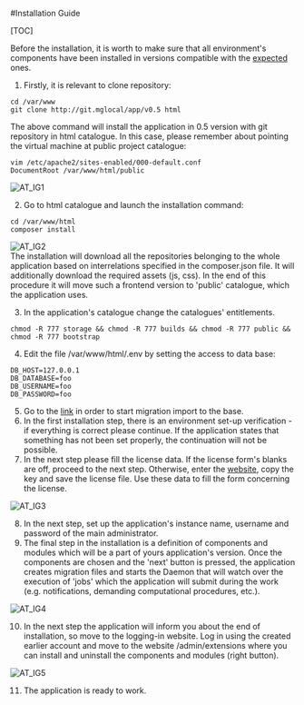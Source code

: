 #Installation Guide  

[TOC]

Before the installation, it is worth to make sure that all environment's components have been installed in versions compatible with the [expected](https://inbssoftware.atlassian.net/wiki/display/AS/Requirements) ones.  
  
1. Firstly, it is relevant to clone repository:  
```
cd /var/www
git clone http://git.mglocal/app/v0.5 html
```
The above command will install the application in 0.5 version with git repository in html catalogue. 
In this case, please remember about pointing the virtual machine at public project catalogue:  
```
vim /etc/apache2/sites-enabled/000-default.conf  
DocumentRoot /var/www/html/public
```
  
  ![AT_IG1](https://raw.githubusercontent.com/antaresproject/docs/master/docs/img/docs/installation/installation_guide/AT_IG1.png)
  
2. Go to html catalogue and launch the installation command:  
```
cd /var/www/html
composer install
```
  
  ![AT_IG2](https://raw.githubusercontent.com/antaresproject/docs/master/docs/img/docs/installation/installation_guide/At_IG2.png)  
  The installation will download all the repositories belonging to the whole application based on interrelations specified in the composer.json file. It will additionally download the required assets (js, css). In the end of this procedure it will move such a frontend version to 'public' catalogue, which the application uses.  

3. In the application's catalogue change the catalogues' entitlements.
```
chmod -R 777 storage && chmod -R 777 builds && chmod -R 777 public && chmod -R 777 bootstrap
```
  
4.  Edit the file /var/www/html/.env by setting the access to data base:
```
DB_HOST=127.0.0.1
DB_DATABASE=foo
DB_USERNAME=foo
DB_PASSWORD=foo
```
  
5. Go to the [link](http://127.0.0.1/admin/install) in order to start migration import to the base.
6. In the first installation step, there is an environment set-up verification - if everything is correct please continue. If the application states that something has not been set properly, the continuation will not be possible.
7. In the next step please fill the license data. If the license form's blanks are off, proceed to the next step. Otherwise, enter the [website](http://192.168.1.217/license), copy the key and save the license file. Use these data to fill the form concerning the license.
  
  ![AT_IG3](https://raw.githubusercontent.com/antaresproject/docs/master/docs/img/docs/installation/installation_guide/AT_IG3.png)
  
8. In the next step, set up the application's instance name, username and password of the main administrator.
9. The final step in the installation is a definition of components and modules which will be a part of yours application's version. Once the components are chosen and the 'next' button is pressed, the application creates migration files and starts the Daemon that will watch over the execution of 'jobs' which the application will submit during the work (e.g. notifications, demanding computational procedures, etc.).
  
  ![AT_IG4](https://raw.githubusercontent.com/antaresproject/docs/master/docs/img/docs/installation/installation_guide/AT_IG4.png)
  
10. In the next step the application will inform you about the end of installation, so move to the logging-in website. Log in using the created earlier account and move to the website /admin/extensions where you can install and uninstall the components and modules (right button).
  
  ![AT_IG5](https://raw.githubusercontent.com/antaresproject/docs/master/docs/img/docs/installation/installation_guide/AT_IG5.png)
  
11. The application is ready to work.

